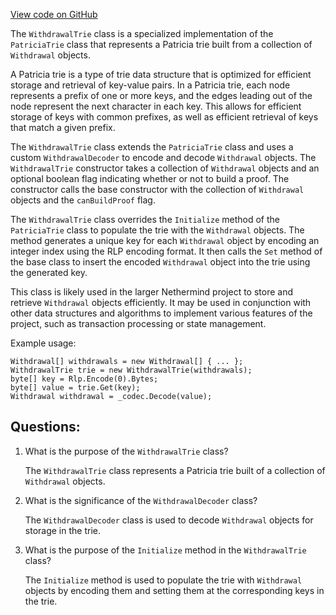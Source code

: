 [View code on GitHub](https://github.com/NethermindEth/nethermind/src/Nethermind/Nethermind.State/Proofs/WithdrawalTrie.cs)

The `WithdrawalTrie` class is a specialized implementation of the `PatriciaTrie` class that represents a Patricia trie built from a collection of `Withdrawal` objects. 

A Patricia trie is a type of trie data structure that is optimized for efficient storage and retrieval of key-value pairs. In a Patricia trie, each node represents a prefix of one or more keys, and the edges leading out of the node represent the next character in each key. This allows for efficient storage of keys with common prefixes, as well as efficient retrieval of keys that match a given prefix.

The `WithdrawalTrie` class extends the `PatriciaTrie` class and uses a custom `WithdrawalDecoder` to encode and decode `Withdrawal` objects. The `WithdrawalTrie` constructor takes a collection of `Withdrawal` objects and an optional boolean flag indicating whether or not to build a proof. The constructor calls the base constructor with the collection of `Withdrawal` objects and the `canBuildProof` flag.

The `WithdrawalTrie` class overrides the `Initialize` method of the `PatriciaTrie` class to populate the trie with the `Withdrawal` objects. The method generates a unique key for each `Withdrawal` object by encoding an integer index using the RLP encoding format. It then calls the `Set` method of the base class to insert the encoded `Withdrawal` object into the trie using the generated key.

This class is likely used in the larger Nethermind project to store and retrieve `Withdrawal` objects efficiently. It may be used in conjunction with other data structures and algorithms to implement various features of the project, such as transaction processing or state management. 

Example usage:

```
Withdrawal[] withdrawals = new Withdrawal[] { ... };
WithdrawalTrie trie = new WithdrawalTrie(withdrawals);
byte[] key = Rlp.Encode(0).Bytes;
byte[] value = trie.Get(key);
Withdrawal withdrawal = _codec.Decode(value);
```
## Questions: 
 1. What is the purpose of the `WithdrawalTrie` class?
    
    The `WithdrawalTrie` class represents a Patricia trie built of a collection of `Withdrawal` objects.

2. What is the significance of the `WithdrawalDecoder` class?
    
    The `WithdrawalDecoder` class is used to decode `Withdrawal` objects for storage in the trie.

3. What is the purpose of the `Initialize` method in the `WithdrawalTrie` class?
    
    The `Initialize` method is used to populate the trie with `Withdrawal` objects by encoding them and setting them at the corresponding keys in the trie.